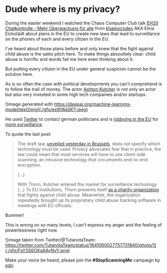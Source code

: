 # Dude where is my privacy?

During the easter weekend I watched the Chaos Computer Club talk [EH20 Chatkontrolle - Mehr Überwachung für alle](https://www.youtube.com/watch?v=NNBKh96OcHU) from [khalesicodes](https://mas.to/@khaleesicodes@eupolicy.social) AKA Elina Eickstädt about plans in the EU to create new laws that lead to surveillance on the phones of each and every citizen in the EU.

I've heard about those plans before and only knew that the fight against child abuse is the sales pitch here. To make things absoultely clear: child abuse is horrific and words fail me here even thinking about it.

But putting every citizen in the EU under general suspicion cannot be the solution here.

As is so often the case with political developments you can't comprehend is to follow the trail of money. The actor [Ashton Kutcher](https://en.wikipedia.org/wiki/Ashton_Kutcher) is not only an actor but also very invested in some high tech companies and/or startups.

![image generated with https://deepai.org/machine-learning-model/text2img](./gfx/esWWaSKY.jpeg)

He used [Twitter](https://www.spiegel.de/politik/deutschland/ashton-kutcher-und-saskia-esken-hollywoodstar-sucht-dialog-mit-spd-chefin-a-b103a68c-15f4-4507-b35c-e720873c6ff5) to contact german politicians and is [lobbying in the EU](https://www.derstandard.at/consent/tcf/story/2000135697549/was-ashton-kutcher-mit-dem-eu-plan-fuer-messenger-ueberwachung) for [more surveillance](https://netzpolitik.org/2022/dude-wheres-my-privacy-how-a-hollywood-star-lobbies-the-eu-for-more-surveillance/).

To quote the last post:

> The draft law, [unveiled yesterday in Brussels](https://ec.europa.eu/commission/presscorner/detail/en/IP_22_2976), does not specify which technology must be used. Privacy advocates fear that in practice, the law could mean that most services will have to use client-side scanning, an intrusive technology that circumvents end-to-end encryption.
> 
> (...)
> 
> With Thorn, Kutcher entered the market for surveillance technology (...) To EU institutions, Thorn presents itself [as a charity organization](https://ec.europa.eu/transparencyregister/public/consultation/displaylobbyist.do?id=854246640306-96) that fights against child abuse. Meanwhile, the organization repeatedly brought up its proprietary child abuse tracking software in meetings with EU officials.

Bummer!

This is wrong on so many levels, I can't express my anger and the feeling of powerlessness right now.

![image taken from Twitter/@TutanotaTeam: https://twitter.com/TutanotaTeam/status/1641060027757731840/photo/1](./gfx/FsY3S6OXgAAyNvY.png)

Make your voice be heard, please join the **#StopScanningMe** campaign by [edri](https://civicrm.edri.org/stop-scanning-me).




